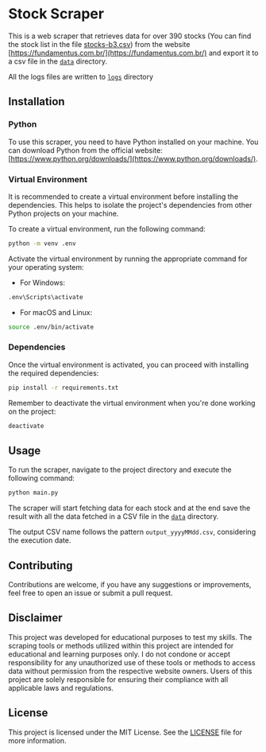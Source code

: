 # Stock Scraper

This is a web scraper that retrieves data for over 390 stocks (You can find the stock list in the file [stocks-b3.csv](stocks-b3.csv)) from the website [https://fundamentus.com.br/](https://fundamentus.com.br/) and export it to a csv file in the [`data`](data) directory.

All the logs files are written to [`logs`](logs) directory

## Installation
### Python
To use this scraper, you need to have Python installed on your machine. You can download Python from the official website: [https://www.python.org/downloads/](https://www.python.org/downloads/).

### Virtual Environment

It is recommended to create a virtual environment before installing the dependencies. This helps to isolate the project's dependencies from other Python projects on your machine.

To create a virtual environment, run the following command:

```bash
python -m venv .env
```

Activate the virtual environment by running the appropriate command for your operating system:

- For Windows:
```bash
.env\Scripts\activate
```

- For macOS and Linux:
```bash
source .env/bin/activate
```
### Dependencies
Once the virtual environment is activated, you can proceed with installing the required dependencies:

```bash
pip install -r requirements.txt
```

Remember to deactivate the virtual environment when you're done working on the project:

```bash
deactivate
```

## Usage

To run the scraper, navigate to the project directory and execute the following command:

```bash
python main.py
```

The scraper will start fetching data for each stock and at the end save the result with all the data fetched in a CSV file in the [`data`](data) directory.

The output CSV name follows the pattern `output_yyyyMMdd.csv`, considering the execution date.

## Contributing

Contributions are welcome, if you have any suggestions or improvements, feel free to open an issue or submit a pull request.

## Disclaimer

This project was developed for educational purposes to test my skills. The scraping tools or methods utilized within this project are intended for educational and learning purposes only. I do not condone or accept responsibility for any unauthorized use of these tools or methods to access data without permission from the respective website owners. Users of this project are solely responsible for ensuring their compliance with all applicable laws and regulations.

## License

This project is licensed under the MIT License. See the [LICENSE](LICENSE) file for more information.


